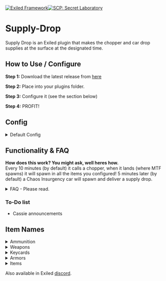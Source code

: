 [![Exiled Framework](https://cdn.discordapp.com/attachments/880982483213111356/916274727214010368/developer-using-exiled-4.0.svg)](https://discord.gg/C4fMYF)[![SCP: Secret Laboratory](https://cdn.discordapp.com/attachments/880982483213111356/880984656705630238/for_-scp_-secret-laboratory.svg)](https://scpslgame.com/)

# Supply-Drop
Supply Drop is an Exiled plugin that makes the chopper and car drop supplies at the surface at the designated time.

## How to Use / Configure
**Step 1:** Download the latest release from [here](https://github.com/HeavyWolfPL/Supply-Drop/releases/latest)

**Step 2:** Place into your plugins folder.

**Step 3:** Configure it (see the section below)

**Step 4:** PROFIT!


## Config
<details>
<summary>Default Config</summary>

```yml
SD:
  # Please take time to read the Github Readme.
  is_enabled: true
  # Minimum players on the server to spawn the drops.
  min_players: 2
  # List of MTF Chopper Drop items
  mtf_items:
  - item: GunCOM18
    quantity: 1
    chance: 100
  - item: GunE11SR
    quantity: 1
    chance: 100
  - item: Ammo762x39
    quantity: 2
    chance: 100
  - item: Ammo9x19
    quantity: 2
    chance: 100
  - item: Medkit
    quantity: 2
    chance: 100
  - item: Medkit
    quantity: 2
    chance: 20
  - item: Adrenaline
    quantity: 1
    chance: 100
  - item: KeycardO5
    quantity: 1
    chance: 10
  # List of Chaos Car Drop items
  chaos_items:
  - item: GunLogicer
    quantity: 2
    chance: 100
  - item: Ammo762x39
    quantity: 5
    chance: 100
  - item: Medkit
    quantity: 2
    chance: 100
  - item: ArmorCombat
    quantity: 2
    chance: 20
  - item: Adrenaline
    quantity: 1
    chance: 100
  - item: KeycardO5
    quantity: 1
    chance: 10
  # Settings for MTF Chopper Drop
  chopper_time: 600
  chopper_broadcast: <size=35><i><color=#0080FF>MTF Chopper</color> <color=#5c5c5c>with a</color> <color=#7a7a7a>Supply Drop</color> <color=#5c5c5c>has arrived!</color></i></size>
  chopper_broadcast_time: 10
  # How many drops can the helicopter do per round? Set to -1 to disable limit.
  chopper_drops_limit: -1
  # Coordinates used for the items spawn. Set to 0's to use random spawn point.
  chopper_pos_ammo:
    x: 173
    y: 993
    z: -56
  chopper_pos_armors:
    x: 173
    y: 993
    z: -58
  chopper_pos_items:
    x: 173
    y: 993
    z: -60
  chopper_pos_weapons:
    x: 173
    y: 993
    z: -62
  # Settings for Chaos Car Drop
  car_time: 600
  # Time difference between the chopper and car. Chopper will always spawn first. Leave at 1 if you want to disable it.
  time_difference: 300
  car_broadcast: <size=35><i><color=#5c5c5c>A</color> <color=#28AD00>Chaos Insurgency Car</color> <color=#5c5c5c>with a</color> <color=#7a7a7a>Supply Drop</color> <color=#5c5c5c>has arrived!</color></i></size>
  car_broadcast_time: 10
  # How many drops can the car do per round? Set to -1 to disable limit.
  car_drops_limit: -1
  # Coordinates used for the items spawn. Set to 0's to use random spawn point.
  car_pos_ammo:
    x: 2
    y: 989
    z: -50
  car_pos_armors:
    x: 4.5
    y: 989
    z: -50
  car_pos_items:
    x: 7
    y: 989
    z: -50
  car_pos_weapons:
    x: 9.5
    y: 989
    z: -50
  # Don't use it unless you have issues with the plugin. When sending a log enable this please.
  debug: false
```
 
</details>

## Functionality & FAQ
**How does this work? You might ask, well heres how.**
<br>Every 10 minutes (by default) it calls a chopper, when it lands (where MTF spawns) it will spawn in all the items you configured! 5 minutes later (by default) a Chaos Insurgency car will spawn and deliver a supply drop.

<details>
<summary>FAQ - Please read.</summary>

#### How does the chance system work with quantity higher than 1?
> Chance is calculated for every item that will spawn, not item type. If you have 5 medkits with 20% chance, each one will have a 20% chance to spawn. Set the `debug` option to `true` to see how it works.

#### How to give 3 `X` with 100% chance and 2 `X` with 20% chance?
> Simple, just add two fields with the same item name, but different chance and quantity.

#### How to disable the broadcast(s)?
> Set `car/chopper_broadcast` to `Null`

#### How to disable one of the drops?
> For Chaos Insurgency set the `car_time` value to a very high one.
> <br>For MTF use the `chopper_time` value instead. 
> <br>Currently, you can't disable the chopper and leave the car enabled.
> <br>You can leave time_difference on normal values, that will allow the chopper to spawn more than once with car being disabled.

#### How to get rid of the time difference between chopper and car?
> Set the `time_difference` value to `1`. Not `-1`, not `0`, just `1`.

#### How to get coordinates for the spawn?
> Use RemoteAdmin coordinates. How? Just request player data, its in XYZ order.

#### Why such a complicated coordinates system?
> Well, I've heard complains that items fly away if you spawn a big pile of them so I wanted to change that, and this is the best system I believe. I made sure that default values will be the best so you don't have to mess with that.

</details>

### To-Do list
- Cassie announcements

## Item Names

<details>
<summary>Ammunition</summary>

| Name | Notes |
| --- | --- |
| Ammo12gauge | |
| Ammo44cal | |
| Ammo556x45 | Quantity is in packs, not bullets. |
| Ammo762x39 | |
| Ammo9x19 | |
 
</details>

<details>
<summary>Weapons</summary>

| Name | Notes |
| --- | --- |
| GunCOM18 | |
| GunE11SR | |
| GunCrossvec | |
| GunFSP9 | |
| GunLogicer | |
| GunRevolver | Weapons spawn without attachments |
| GunShotgun | |
| GunAK | |
| --- | |  
| MicroHID | |
| GrenadeFlash | |
| GrenadeHE | |

</details>

<details>
<summary>Keycards</summary>

| Name | Notes |
| --- | --- |
| KeycardO5 | |
| KeycardFacilityManager | |
| KeycardZoneManager | |
| KeycardResearchCoordinator | |
| KeycardContainmentEngineer | |
| KeycardScientist | |
| KeycardJanitor | |
| KeycardNTFCommander | |
| KeycardNTFLieutenant | |
| KeycardNTFOfficer | |
| KeycardGuard | |
| KeycardChaosInsurgency | |
 
</details>

<details>
<summary>Armors</summary>

| Name | Notes |
| --- | --- |
| ArmorCombat | |
| ArmorHeavy | |
| ArmorLight | |
 
</details>

<details>
<summary>Items</summary>

| Name | Notes |
| --- | --- |
| Radio | |
| --- | | 
| Medkit | |
| Adrenaline | |
| Painkillers | |
| --- | | 
| SCP018 | |
| SCP207 | |
| SCP268 | |
| SCP500 | |

</details>

Also available in Exiled [discord](https://discord.gg/C4fMYF 'Click me!').
